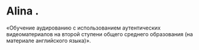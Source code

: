 # Alina .
«Обучение аудированию с использованием аутентических видеоматериалов на второй ступени общего среднего образования (на материале английского языка)».
